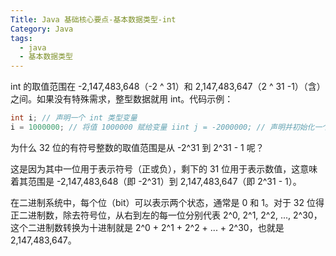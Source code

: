 ```yaml
---
Title: Java 基础核心要点-基本数据类型-int
Category: Java
tags:
  - java
  - 基本数据类型
---
```

int 的取值范围在 -2,147,483,648（-2 ^ 31）和 2,147,483,647（2 ^ 31 -1）（含）之间。如果没有特殊需求，整型数据就用 int。代码示例：  
  
```java  
int i; // 声明一个 int 类型变量  
i = 1000000; // 将值 1000000 赋给变量 iint j = -2000000; // 声明并初始化一个 int 类型变量 j，赋值为 -2000000  
```  
  
为什么 32 位的有符号整数的取值范围是从 -2^31 到 2^31 - 1 呢？  
  
这是因为其中一位用于表示符号（正或负），剩下的 31 位用于表示数值，这意味着其范围是 -2,147,483,648（即 -2^31）到 2,147,483,647（即 2^31 - 1）。  
  
在二进制系统中，每个位（bit）可以表示两个状态，通常是 0 和 1。对于 32 位得正二进制数，除去符号位，从右到左的每一位分别代表 2^0, 2^1, 2^2, ..., 2^30，这个二进制数转换为十进制就是 2^0 + 2^1 + 2^2 + ... + 2^30，也就是 2,147,483,647。